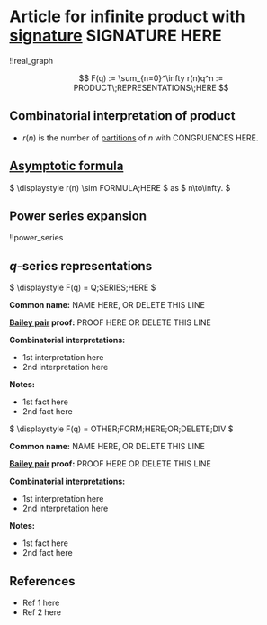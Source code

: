 # Article for infinite product with [signature](../product_signature.html) SIGNATURE HERE

!!real_graph

$$ F(q) := \sum_{n=0}^\infty r(n)q^n := PRODUCT\;REPRESENTATIONS\;HERE $$

## Combinatorial interpretation of product

- $r(n)$ is the number of [partitions](../partitions.html#integer_partitions) of $n$ with CONGRUENCES HERE.

## [Asymptotic formula](../asymptotics.html)

$ \displaystyle r(n) \sim FORMULA\;HERE $ as $ n\to\infty. $

## Power series expansion

!!power_series

## $q$-series representations

$ \displaystyle F(q) = Q\;SERIES\;HERE $

**Common name:** NAME HERE, OR DELETE THIS LINE

**[Bailey pair](../Bailey_pairs.html) proof:** PROOF HERE OR DELETE THIS LINE

**Combinatorial interpretations:**
- 1st interpretation here
- 2nd interpretation here
    
**Notes:**
- 1st fact here
- 2nd fact here

$ \displaystyle F(q) = OTHER\;FORM\;HERE\;OR\;DELETE\;DIV $

**Common name:** NAME HERE, OR DELETE THIS LINE

**[Bailey pair](../Bailey_pairs.html) proof:** PROOF HERE OR DELETE THIS LINE

**Combinatorial interpretations:**
- 1st interpretation here
- 2nd interpretation here
    
**Notes:**
- 1st fact here
- 2nd fact here
    
## References
- Ref 1 here
- Ref 2 here
